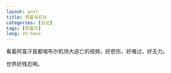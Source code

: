 ```yaml
---
layout: post
title: 鸡蛋与石头
categories: [日记]
tags: [阿富汗]
lang: zh-hans
---
```

看着阿富汗首都喀布尔机场大逃亡的视频，好悲伤，好难过，好无力。

世界好残忍啊。